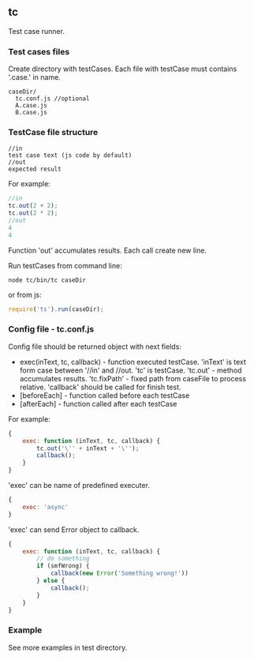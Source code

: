## tc
Test case runner.

### Test cases files
Create directory with testCases. Each file with testCase must contains '.case.' in name. 
```
caseDir/
  tc.conf.js //optional
  A.case.js
  B.case.js
```

### TestCase file structure
```
//in
test case text (js code by default)
//out
expected result
```

For example:
```javascript
//in
tc.out(2 + 2);
tc.out(2 * 2);
//out
4
4
```
Function 'out' accumulates results. Each call create new line.

Run testCases from command line:
```
node tc/bin/tc caseDir
```
or from js:
```javascript
require('ts').run(caseDir);
```

### Config file - tc.conf.js
Config file should be returned object with next fields:
  * exec(inText, tc, callback) - function executed testCase. 'inText' is text form case between '//in' and //out. 'tc' is testCase. 'tc.out' - method accumulates results. 'tc.fixPath' - fixed path from caseFile to process relative. 'callback' should be called for finish test.
  * [beforeEach] - function called before each testCase
  * [afterEach] - function called after each testCase

For example:
```javascript
{
    exec: function (inText, tc, callback) {
        tc.out('\'' + inText + '\'');
        callback();
    }
}
```
'exec' can be name of predefined executer. 
```javascript
{
    exec: 'async'
}
```
'exec' can send Error object to callback.
```javascript
{
    exec: function (inText, tc, callback) {
        // do something
        if (smfWrong) {
            callback(new Error('Something wrong!'))
        } else {
            callback();
        }
    }
}
```

### Example
See more examples in test directory.
